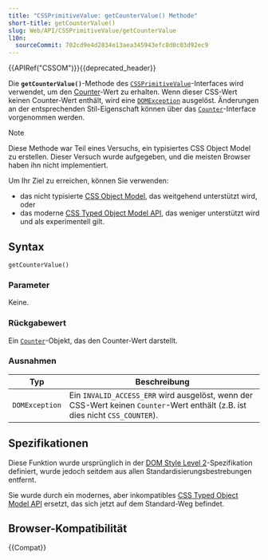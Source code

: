 ```yaml
---
title: "CSSPrimitiveValue: getCounterValue() Methode"
short-title: getCounterValue()
slug: Web/API/CSSPrimitiveValue/getCounterValue
l10n:
  sourceCommit: 702cd9e4d2834e13aea345943efc8d0c03d92ec9
---
```


{{APIRef("CSSOM")}}{{deprecated_header}}

Die **`getCounterValue()`**-Methode des [`CSSPrimitiveValue`](/de/docs/Web/API/CSSPrimitiveValue)-Interfaces wird verwendet, um den [Counter](/de/docs/Web/CSS/CSS_counter_styles/Using_CSS_counters)-Wert zu erhalten. Wenn dieser CSS-Wert keinen Counter-Wert enthält, wird eine [`DOMException`](/de/docs/Web/API/DOMException) ausgelöst. Änderungen an der entsprechenden Stil-Eigenschaft können über das [`Counter`](/de/docs/Web/API/Counter)-Interface vorgenommen werden.

> [!NOTE]
> Diese Methode war Teil eines Versuchs, ein typisiertes CSS Object Model zu erstellen. Dieser Versuch wurde aufgegeben, und die meisten Browser haben ihn nicht implementiert.
>
> Um Ihr Ziel zu erreichen, können Sie verwenden:
>
> - das nicht typisierte [CSS Object Model](/de/docs/Web/API/CSS_Object_Model), das weitgehend unterstützt wird, oder
> - das moderne [CSS Typed Object Model API](/de/docs/Web/API/CSS_Typed_OM_API), das weniger unterstützt wird und als experimentell gilt.

## Syntax

```js-nolint
getCounterValue()
```

### Parameter

Keine.

### Rückgabewert

Ein [`Counter`](/de/docs/Web/API/Counter)-Objekt, das den Counter-Wert darstellt.

### Ausnahmen

| **Typ**        | **Beschreibung**                                                                                                              |
| -------------- | ----------------------------------------------------------------------------------------------------------------------------- |
| `DOMException` | Ein `INVALID_ACCESS_ERR` wird ausgelöst, wenn der CSS-Wert keinen `Counter`-Wert enthält (z.B. ist dies nicht `CSS_COUNTER`). |

## Spezifikationen

Diese Funktion wurde ursprünglich in der [DOM Style Level 2](https://www.w3.org/TR/DOM-Level-2-Style/)-Spezifikation definiert, wurde jedoch seitdem aus allen Standardisierungsbestrebungen entfernt.

Sie wurde durch ein modernes, aber inkompatibles [CSS Typed Object Model API](/de/docs/Web/API/CSS_Typed_OM_API) ersetzt, das sich jetzt auf dem Standard-Weg befindet.

## Browser-Kompatibilität

{{Compat}}
